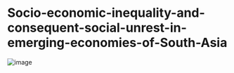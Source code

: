 # Socio-economic-inequality-and-consequent-social-unrest-in-emerging-economies-of-South-Asia
![image](https://github.com/sneharoyc/-Socio-economic-inequality-and-consequent-social-unrest-in-emerging-economies-of-South-Asia/assets/146627804/96348210-f02b-4cce-a67b-ceb78a8ca9e7)
